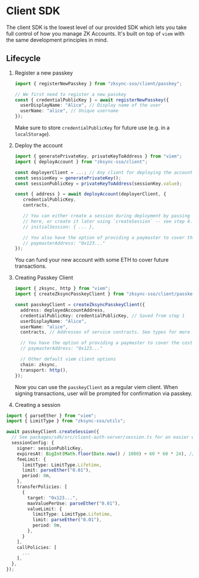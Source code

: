 # Client SDK

The client SDK is the lowest level of our provided SDK which lets you take full
control of how you manage ZK Accounts. It's built on top of `viem` with the same
development principles in mind.

## Lifecycle

1. Register a new passkey

   ```ts
   import { registerNewPasskey } from "zksync-sso/client/passkey";

   // We first need to register a new passkey
   const { credentialPublicKey } = await registerNewPasskey({
     userDisplayName: "Alice", // Display name of the user
     userName: "alice", // Unique username
   });
   ```

   Make sure to store `credentialPublicKey` for future use (e.g. in a
   `localStorage`).

2. Deploy the account

   ```ts
   import { generatePrivateKey, privateKeyToAddress } from "viem";
   import { deployAccount } from "zksync-sso/client";

   const deployerClient = ...; // Any client for deploying the account, make sure it has enough balance to cover the deployment cost
   const sessionKey = generatePrivateKey();
   const sessionPublicKey = privateKeyToAddress(sessionKey.value);

   const { address } = await deployAccount(deployerClient, {
      credentialPublicKey,
      contracts,

      // You can either create a session during deployment by passing a spec
      // here, or create it later using `createSession` -- see step 4.
      // initialSession: { ... },

      // You also have the option of providing a paymaster to cover the cost of creating the account.
      // paymasterAddress: "0x123..."
   });
   ```

   You can fund your new account with some ETH to cover future transactions.

3. Creating Passkey Client

   ```ts
   import { zksync, http } from "viem";
   import { createZksyncPasskeyClient } from "zksync-sso/client/passkey";

   const passkeyClient = createZksyncPasskeyClient({
     address: deployedAccountAddress,
     credentialPublicKey: credentialPublicKey, // Saved from step 1
     userDisplayName: "Alice",
     userName: "alice",
     contracts, // Addresses of service contracts. See types for more information

     // You have the option of providing a paymaster to cover the cost of creating the new sessions.
     // paymasterAddress: "0x123..."

     // Other default viem client options
     chain: zksync,
     transport: http(),
   });
   ```

   Now you can use the `passkeyClient` as a regular viem client. When signing
   transactions, user will be prompted for confirmation via passkey.

4. Creating a session

  ```ts
  import { parseEther } from "viem";
  import { LimitType } from "zksync-sso/utils";

  await passkeyClient.createSession({
    // See packages/sdk/src/client-auth-server/session.ts for an easier way to create the sessionConfig
    sessionConfig: {
      signer: sessionPublicKey,
      expiresAt: BigInt(Math.floor(Date.now() / 1000) + 60 * 60 * 24), // 24 hours
      feeLimit: {
        limitType: LimitType.Lifetime,
        limit: parseEther("0.01"),
        period: 0n,
      },
      transferPolicies: [
        {
          target: "0x123...",
          maxValuePerUse: parseEther("0.01"),
          valueLimit: {
            limitType: LimitType.Lifetime,
            limit: parseEther("0.01"),
            period: 0n,
          },
        }
      ],
      callPolicies: [
        ...
      ],
    },
  });
  ```
